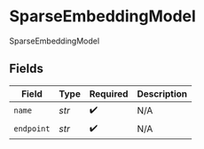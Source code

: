 # SparseEmbeddingModel

SparseEmbeddingModel


## Fields

| Field              | Type               | Required           | Description        |
| ------------------ | ------------------ | ------------------ | ------------------ |
| `name`             | *str*              | :heavy_check_mark: | N/A                |
| `endpoint`         | *str*              | :heavy_check_mark: | N/A                |